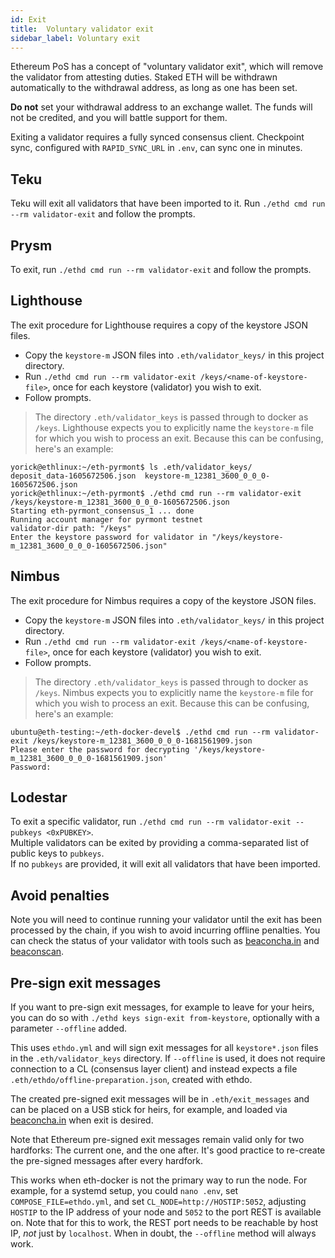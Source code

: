 ```yaml
---
id: Exit
title:  Voluntary validator exit
sidebar_label: Voluntary exit
---
```


Ethereum PoS has a concept of "voluntary validator exit", which will remove the
validator from attesting duties. Staked ETH will be withdrawn automatically
to the withdrawal address, as long as one has been set.

**Do not** set your withdrawal address to an exchange wallet. The funds will not
be credited, and you will battle support for them.

Exiting a validator requires a fully synced consensus client. Checkpoint sync,
configured with `RAPID_SYNC_URL` in `.env`, can sync one in minutes.

## Teku

Teku will exit all validators that have been imported to it. Run
`./ethd cmd run --rm validator-exit` and follow the prompts.

## Prysm

To exit, run `./ethd cmd run --rm validator-exit` and follow the
prompts.

## Lighthouse

The exit procedure for Lighthouse requires a copy of the keystore JSON files.

- Copy the `keystore-m` JSON files into `.eth/validator_keys/` in this project directory.
- Run `./ethd cmd run --rm validator-exit /keys/<name-of-keystore-file>`, once for each keystore (validator) you wish to exit.
- Follow prompts.

> The directory `.eth/validator_keys` is passed through to docker as `/keys`. Lighthouse
> expects you to explicitly name the `keystore-m` file for which you wish to process an exit. Because this can
> be confusing, here's an example:
```
yorick@ethlinux:~/eth-pyrmont$ ls .eth/validator_keys/
deposit_data-1605672506.json  keystore-m_12381_3600_0_0_0-1605672506.json
yorick@ethlinux:~/eth-pyrmont$ ./ethd cmd run --rm validator-exit /keys/keystore-m_12381_3600_0_0_0-1605672506.json
Starting eth-pyrmont_consensus_1 ... done
Running account manager for pyrmont testnet
validator-dir path: "/keys" 
Enter the keystore password for validator in "/keys/keystore-m_12381_3600_0_0_0-1605672506.json"  
```

## Nimbus

The exit procedure for Nimbus requires a copy of the keystore JSON files.

- Copy the `keystore-m` JSON files into `.eth/validator_keys/` in this project directory.
- Run `./ethd cmd run --rm validator-exit /keys/<name-of-keystore-file>`, once for each keystore (validator) you wish to exit.
- Follow prompts.

> The directory `.eth/validator_keys` is passed through to docker as `/keys`. Nimbus
> expects you to explicitly name the `keystore-m` file for which you wish to process an exit. Because this can
> be confusing, here's an example:
```
ubuntu@eth-testing:~/eth-docker-devel$ ./ethd cmd run --rm validator-exit /keys/keystore-m_12381_3600_0_0_0-1681561909.json
Please enter the password for decrypting '/keys/keystore-m_12381_3600_0_0_0-1681561909.json'
Password:
```

## Lodestar

To exit a specific validator, run `./ethd cmd run --rm validator-exit --pubkeys <0xPUBKEY>`.  
Multiple validators can be exited by providing a comma-separated list of public keys to `pubkeys`.  
If no `pubkeys` are provided, it will exit all validators that have been imported.

## Avoid penalties

Note you will need to continue running your validator until the exit
has been processed by the chain, if you wish to avoid incurring offline
penalties. You can check the status of your validator with tools such
as [beaconcha.in](https://beaconcha.in) and [beaconscan](https://beaconscan.com).

## Pre-sign exit messages

If you want to pre-sign exit messages, for example to leave for your heirs, you can do so
with `./ethd keys sign-exit from-keystore`, optionally with a parameter `--offline` added.

This uses `ethdo.yml` and will sign exit messages for all `keystore*.json` files in the
`.eth/validator_keys` directory. If `--offline` is used, it does not require connection
to a CL (consensus layer client) and instead expects a file `.eth/ethdo/offline-preparation.json`,
created with ethdo.

The created pre-signed exit messages will be in `.eth/exit_messages` and can be placed on a USB
stick for heirs, for example, and loaded via [beaconcha.in](https://beaconcha.in/tools/broadcast) when exit is desired.

Note that Ethereum pre-signed exit messages remain valid only for two hardforks: The current one, and the one after. It's good
practice to re-create the pre-signed messages after every hardfork.

This works when eth-docker is not the primary way to run the node. For example, for a systemd
setup, you could `nano .env`, set `COMPOSE_FILE=ethdo.yml`, and set `CL_NODE=http://HOSTIP:5052`,
adjusting `HOSTIP` to the IP address of your node and `5052` to the port REST is available on. Note
that for this to work, the REST port needs to be reachable by host IP, *not* just by `localhost`.
When in doubt, the `--offline` method will always work.
